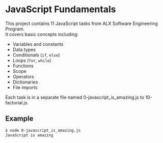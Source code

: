 # JavaScript Fundamentals

This project contains 11 JavaScript tasks from ALX Software Engineering Program.  
It covers basic concepts including:

- Variables and constants
- Data types
- Conditionals (`if`, `else`)
- Loops (`for`, `while`)
- Functions
- Scope
- Operators
- Dictionaries
- File imports

Each task is in a separate file named 0-javascript_is_amazing.js to 10-factorial.js.

## Example

```bash
$ node 0-javascript_is_amazing.js
JavaScript is amazing